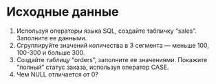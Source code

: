 # Исходные данные

1. Используя операторы языка SQL, создайте табличку “sales”. Заполните ее данными.
2. Сгруппируйте значений количества в 3 сегмента — меньше 100, 100-300 и больше 300.
3. Создайте таблицу “orders”, заполните ее значениями. Покажите “полный” статус заказа, используя оператор CASE.
4. Чем NULL отличается от 0?
